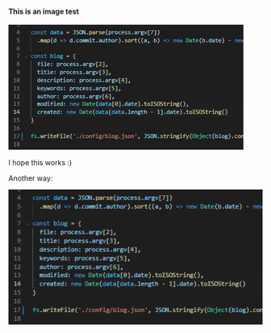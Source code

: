 <!---
<title>This is image test</title>
<description>Lets try images</description>
<keywords>Test, Image</keywords>
<author>Tapio Salonen</author>
--->
#### This is an image test

![This is test image](https://raw.githubusercontent.com/tsa-dom/contents/main/images/Screenshot%202021-12-30%20000445.png)

I hope this works :)

Another way:

<img src="https://raw.githubusercontent.com/tsa-dom/contents/main/images/Screenshot%202021-12-30%20000445.png" width =720>